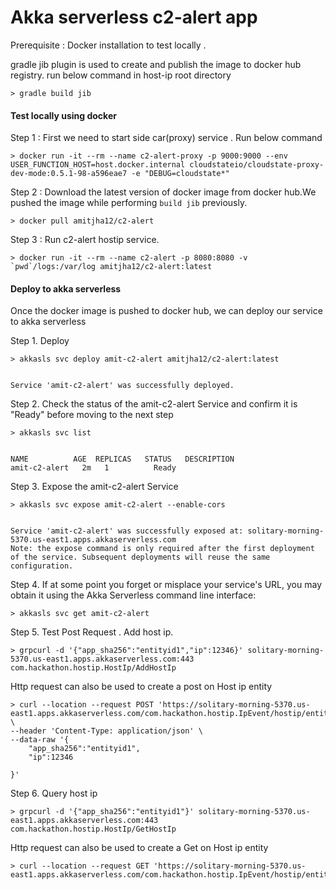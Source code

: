 # Akka serverless c2-alert app

Prerequisite : Docker installation to test locally .


gradle jib plugin is used to create and publish the image to docker hub registry.
run below command in host-ip root directory
````
> gradle build jib
````
#### Test locally using docker

Step 1 : First we need to start side car(proxy) service . Run below command  

````
> docker run -it --rm --name c2-alert-proxy -p 9000:9000 --env USER_FUNCTION_HOST=host.docker.internal cloudstateio/cloudstate-proxy-dev-mode:0.5.1-98-a596eae7 -e "DEBUG=cloudstate*"
````
Step 2 : Download the latest version of docker image from docker hub.We pushed the image while performing `build jib` previously.
````
> docker pull amitjha12/c2-alert   
````
Step 3 : Run c2-alert hostip service.
````
> docker run -it --rm --name c2-alert -p 8080:8080 -v `pwd`/logs:/var/log amitjha12/c2-alert:latest  
````

#### Deploy to akka serverless
 Once the docker image is pushed to docker hub, we can deploy our service to akka serverless
 
Step 1. Deploy
````
> akkasls svc deploy amit-c2-alert amitjha12/c2-alert:latest


Service 'amit-c2-alert' was successfully deployed.
````

Step 2. Check the status of the amit-c2-alert Service and confirm it is "Ready" before moving to the next step
````
> akkasls svc list


NAME          AGE  REPLICAS   STATUS   DESCRIPTION
amit-c2-alert   2m   1          Ready
````
Step 3. Expose the amit-c2-alert Service
````
> akkasls svc expose amit-c2-alert --enable-cors


Service 'amit-c2-alert' was successfully exposed at: solitary-morning-5370.us-east1.apps.akkaserverless.com
Note: the expose command is only required after the first deployment of the service. Subsequent deployments will reuse the same configuration.
````
Step 4. If at some point you forget or misplace your service's URL, you may obtain it using the Akka Serverless command line interface:
````
> akkasls svc get amit-c2-alert

````

Step 5. Test Post Request . Add host ip.
````
> grpcurl -d '{"app_sha256":"entityid1","ip":12346}' solitary-morning-5370.us-east1.apps.akkaserverless.com:443 com.hackathon.hostip.HostIp/AddHostIp

````
Http request can also be used to create a post on Host ip entity
````
> curl --location --request POST 'https://solitary-morning-5370.us-east1.apps.akkaserverless.com/com.hackathon.hostip.IpEvent/hostip/entityid1/ip/add' \
--header 'Content-Type: application/json' \
--data-raw '{
    "app_sha256":"entityid1",
    "ip":12346

}'

````
Step 6. Query host ip
````
> grpcurl -d '{"app_sha256":"entityid1"}' solitary-morning-5370.us-east1.apps.akkaserverless.com:443 com.hackathon.hostip.HostIp/GetHostIp

````
Http request can also be used to create a Get on Host ip entity
````
> curl --location --request GET 'https://solitary-morning-5370.us-east1.apps.akkaserverless.com/com.hackathon.hostip.IpEvent/hostip/entityid1'

````